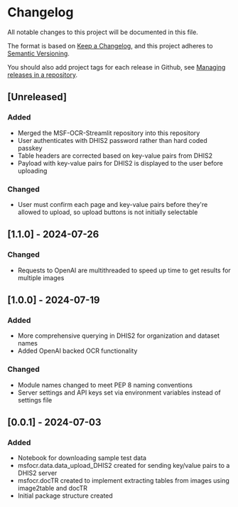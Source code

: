 # Changelog
All notable changes to this project will be documented in this file.

The format is based on [Keep a Changelog](https://keepachangelog.com/en/1.0.0/),
and this project adheres to [Semantic Versioning](https://semver.org/spec/v2.0.0.html).

You should also add project tags for each release in Github, see [Managing releases in a repository](https://docs.github.com/en/repositories/releasing-projects-on-github/managing-releases-in-a-repository).

## [Unreleased]
### Added
- Merged the MSF-OCR-Streamlit repository into this repository
- User authenticates with DHIS2 password rather than hard coded passkey
- Table headers are corrected based on key-value pairs from DHIS2
- Payload with key-value pairs for DHIS2 is displayed to the user before uploading

### Changed
- User must confirm each page and key-value pairs before they're allowed to upload, so upload buttons is not initially selectable

## [1.1.0] - 2024-07-26
### Changed
- Requests to OpenAI are multithreaded to speed up time to get results for multiple images

## [1.0.0] - 2024-07-19
### Added
- More comprehensive querying in DHIS2 for organization and dataset names
- Added OpenAI backed OCR functionality

### Changed
- Module names changed to meet PEP 8 naming conventions
- Server settings and API keys set via environment variables instead of settings file

## [0.0.1] - 2024-07-03
### Added
- Notebook for downloading sample test data
- msfocr.data.data_upload_DHIS2 created for sending key/value pairs to a DHIS2 server
- msfocr.docTR created to implement extracting tables from images using image2table and docTR
- Initial package structure created
